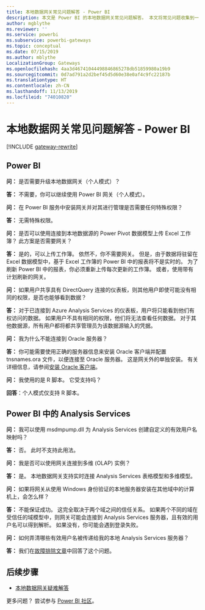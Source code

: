 ```yaml
---
title: 本地数据网关常见问题解答 - Power BI
description: 本文是 Power BI 的本地数据网关常见问题解答。 本文将常见问题收集到一处，供 Power BI 中所用网关使用。
author: mgblythe
ms.reviewer: ''
ms.service: powerbi
ms.subservice: powerbi-gateways
ms.topic: conceptual
ms.date: 07/15/2019
ms.author: mblythe
LocalizationGroup: Gateways
ms.openlocfilehash: 4aa3d46741044498846865278db51859980a19b9
ms.sourcegitcommit: 0d7ad791a2d2bef45d5d60e38e0af4c9fc22187b
ms.translationtype: HT
ms.contentlocale: zh-CN
ms.lasthandoff: 11/13/2019
ms.locfileid: "74010820"
---
```

# <a name="on-premises-data-gateway-faq---power-bi"></a>本地数据网关常见问题解答 - Power BI

[!INCLUDE [gateway-rewrite](includes/gateway-rewrite.md)]

## <a name="power-bi"></a>Power BI

**问：** 是否需要升级本地数据网关（个人模式）？

**答：** 不需要，你可以继续使用 Power BI 网关（个人模式）。

**问：** 在 Power BI 服务中安装网关并对其进行管理是否需要任何特殊权限？

**答：** 无需特殊权限。

**问：** 是否可以使用连接到本地数据源的 Power Pivot 数据模型上传 Excel 工作簿？ 此方案是否需要网关？ 

**答：** 是的，可以上传工作簿。 依然不，你不需要网关。 但是，由于数据将驻留在 Excel 数据模型中，基于 Excel 工作簿的 Power BI 中的报表将不是实时的。 为了刷新 Power BI 中的报表，你必须重新上传每次更新的工作簿。 或者，使用带有计划刷新的网关。

**问：** 如果用户共享具有 DirectQuery 连接的仪表板，则其他用户即使可能没有相同的权限，是否也能够看到数据？ 

**答：** 对于已连接到 Azure Analysis Services 的仪表板，用户将只能看到他们有权访问的数据。 如果用户不具有相同的权限，他们将无法查看任何数据。 对于其他数据源，所有用户都将都共享管理员为该数据源输入的凭据。

**问：** 我为什么不能连接到 Oracle 服务器？ 

**答：** 你可能需要使用正确的服务器信息来安装 Oracle 客户端并配置 tnsnames.ora 文件，以便连接至 Oracle 服务器。 这是网关外的单独安装。 有关详细信息，请参阅[安装 Oracle 客户端](service-gateway-onprem-manage-oracle.md#install-the-oracle-client)。

**问：** 我使用的是 R 脚本。 它受支持吗？

**回答**：个人模式仅支持 R 脚本。

## <a name="analysis-services-in-power-bi"></a>Power BI 中的 Analysis Services

**问：** 我可以使用 msdmpump.dll 为 Analysis Services 创建自定义的有效用户名映射吗？ 

**答：** 否。 此时不支持此用法。

**问：** 我是否可以使用网关连接到多维 (OLAP) 实例？ 

**答：** 是。 本地数据网关支持实时连接 Analysis Services 表格模型和多维模型。

**问：** 如果将网关从使用 Windows 身份验证的本地服务器安装在其他域中的计算机上，会怎么样？ 

**答：** 不能保证成功。 这完全取决于两个域之间的信任关系。 如果两个不同的域在受信任的域模型中，则网关可能会连接到 Analysis Services 服务器，且有效的用户名可以得到解析。 如果没有，你可能会遇到登录失败。

**问：** 如何弄清哪些有效用户名被传递给我的本地 Analysis Services 服务器？ 

**答：** 我们在[故障排除文章](service-gateway-onprem-tshoot.md)中回答了这个问题。

## <a name="next-steps"></a>后续步骤

* [本地数据网关疑难解答](/data-integration/gateway/service-gateway-tshoot)

更多问题？ 尝试参与 [Power BI 社区](https://community.powerbi.com/)。

